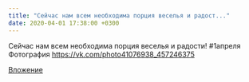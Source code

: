 ```yaml
---
title: "Сейчас нам всем необходима порция веселья и радост..."
date: 2020-04-01 17:38:00 +0300
---
```


Сейчас нам всем необходима порция веселья и радости!
#1апреля
Фотография
https://vk.com/photo41076938_457246375

[Вложение](https://vk.com/photo41076938_457246375)
